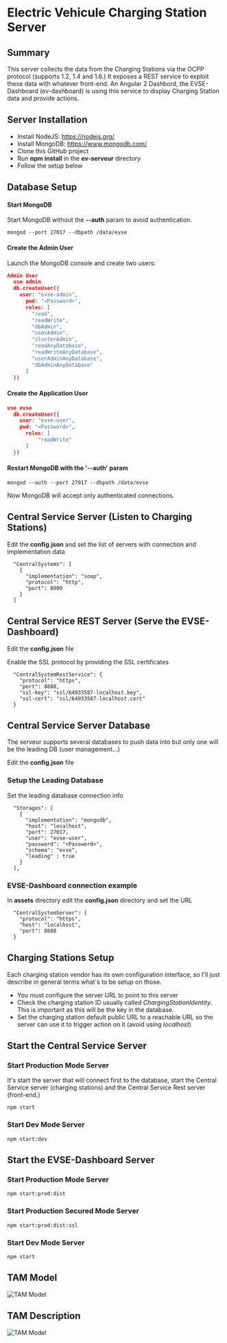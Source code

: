 # Electric Vehicule Charging Station Server
## Summary
This server collects the data from the Charging Stations via the OCPP protocol (supports 1.2, 1.4 and 1.6.)
It exposes a REST service to exploit these data with whatever front-end.
An Angular 2  Dashbord, the EVSE-Dashboard (ev-dashboard) is using this service to display Charging Station data and provide actions.

## Server Installation
* Install NodeJS: https://nodejs.org/
* Install MongoDB: https://www.mongodb.com/
* Clone this GitHub project
* Run **npm install** in the **ev-serveur** directory
* Follow the setup below

## Database Setup

#### Start MongoDB
Start MongoDB without the **--auth** param to avoid authentication.
```
mongod --port 27017 --dbpath /data/evse
```

#### Create the Admin User

Launch the MongoDB console and create two users:

```json
Admin User
  use admin
  db.createUser({
    user: "evse-admin",
	  pwd: "<Password>",
	  roles: [
        "read",
        "readWrite",
        "dbAdmin",
        "userAdmin",
        "clusterAdmin",
        "readAnyDatabase",
        "readWriteAnyDatabase",
        "userAdminAnyDatabase",
        "dbAdminAnyDatabase"
	  ]
  })
```

#### Create the Application User
```json
use evse
  db.createUser({
    user: "evse-user",
    pwd: "<Password>",
	  roles: [
		  "readWrite"
	  ]
  })
```

#### Restart MongoDB with the '--auth' param
```
mongod --auth --port 27017 --dbpath /data/evse
```
Now MongoDB will accept only authenticated connections.

## Central Service Server (Listen to Charging Stations)

Edit the **config.json** and set the list of servers with connection and implementation data
```
  "CentralSystems": [
    {
      "implementation": "soap",
      "protocol": "http",
      "port": 8000
    }
  ]
```

## Central Service REST Server (Serve the EVSE-Dashboard)

Edit the **config.json** file

Enable the SSL protocol by providing the SSL certificates
```
  "CentralSystemRestService": {
    "protocol": "https",
    "port": 8888,
    "ssl-key": "ssl/64933587-localhost.key",
    "ssl-cert": "ssl/64933587-localhost.cert"
  }
```

## Central Service Server Database

The serveur supports several databases to push data into but only one will be the leading DB (user management...)

Edit the **config.json** file

### Setup the Leading Database
Set the leading database connection info
```
  "Storages": [
    {
      "implementation": "mongodb",
      "host": "localhost",
      "port": 27017,
      "user": "evse-user",
      "password": "<Password>",
      "schema": "evse",
      "leading" : true
    }
  ],
```

### EVSE-Dashboard connection example

In **assets** directory edit the **config.json** directory and set the URL
```
  "CentralSystemServer": {
    "protocol": "https",
    "host": "localhost",
    "port": 8888
  }
```

## Charging Stations Setup
Each charging station vendor has its own configuration interface, so I'll just describe in general terms what's to be setup on those.
* You must configure the server URL to point to this server
* Check the charging station ID usually called *ChargingStationIdentity*. This is important as this will be the key in the database.
* Set the charging station default public URL to a reachable URL so the server can use it to trigger action on it (avoid using *localhost*)

## Start the Central Service Server

### Start Production Mode Server
It's start the server that will connect first to the database, start the Central Service server (charging stations) and the Central Service Rest server (front-end.)
```
npm start
```
### Start Dev Mode Server
```
npm start:dev
```

## Start the EVSE-Dashboard Server

### Start Production Mode Server
```
npm start:prod:dist
```
### Start Production Secured Mode Server
```
npm start:prod:dist:ssl
```
### Start Dev Mode Server
```
npm start
```

## TAM Model
![TAM Model](./tam-model.png)

## TAM Description
![TAM Model](./tam-model-descr.png)
